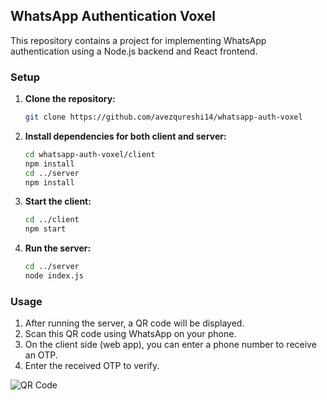 ## WhatsApp Authentication Voxel

This repository contains a project for implementing WhatsApp authentication using a Node.js backend and React frontend.

### Setup

1. **Clone the repository:**

   ```bash
   git clone https://github.com/avezqureshi14/whatsapp-auth-voxel
   ```

2. **Install dependencies for both client and server:**

   ```bash
   cd whatsapp-auth-voxel/client
   npm install
   cd ../server
   npm install
   ```

3. **Start the client:**

   ```bash
   cd ../client
   npm start
   ```

4. **Run the server:**

   ```bash
   cd ../server
   node index.js
   ```

### Usage

1. After running the server, a QR code will be displayed.
2. Scan this QR code using WhatsApp on your phone.
3. On the client side (web app), you can enter a phone number to receive an OTP.
4. Enter the received OTP to verify.

![QR Code](https://github.com/avezqureshi14/whatsapp-auth-voxel/assets/95353195/7bac1e7c-5b2d-4dfc-919a-83a953c1a428)
